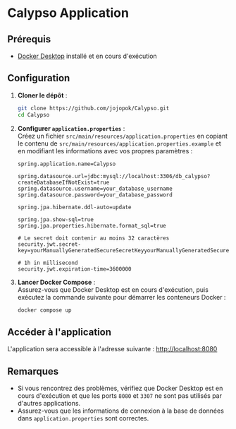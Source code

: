 # Calypso Application

## Prérequis

- [Docker Desktop](https://www.docker.com/products/docker-desktop) installé et en cours d'exécution

## Configuration

1. **Cloner le dépôt** :

   ```sh
   git clone https://github.com/jojopok/Calypso.git
   cd Calypso
   ```

2. **Configurer `application.properties`** :  
   Créez un fichier `src/main/resources/application.properties` en copiant le contenu de `src/main/resources/application.properties.example` et en modifiant les informations avec vos propres paramètres :

   ```properties
   spring.application.name=Calypso

   spring.datasource.url=jdbc:mysql://localhost:3306/db_calypso?createDatabaseIfNotExist=true
   spring.datasource.username=your_database_username
   spring.datasource.password=your_database_password

   spring.jpa.hibernate.ddl-auto=update

   spring.jpa.show-sql=true
   spring.jpa.properties.hibernate.format_sql=true

   # Le secret doit contenir au moins 32 caractères
   security.jwt.secret-key=yourManuallyGeneratedSecureSecretKeyyourManuallyGeneratedSecureSecretKey

   # 1h in millisecond
   security.jwt.expiration-time=3600000
   ```

3. **Lancer Docker Compose** :  
   Assurez-vous que Docker Desktop est en cours d'exécution, puis exécutez la commande suivante pour démarrer les conteneurs Docker :

   ```sh
   docker compose up
   ```

## Accéder à l'application

L'application sera accessible à l'adresse suivante : [http://localhost:8080](http://localhost:8080)

## Remarques

- Si vous rencontrez des problèmes, vérifiez que Docker Desktop est en cours d'exécution et que les ports `8080` et `3307` ne sont pas utilisés par d'autres applications.
- Assurez-vous que les informations de connexion à la base de données dans `application.properties` sont correctes.
